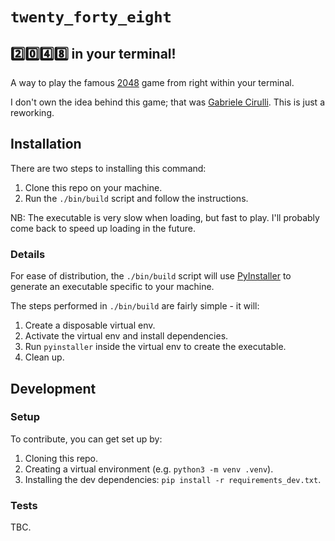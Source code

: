 # `twenty_forty_eight`
## 2️⃣0️⃣4️⃣8️⃣ in your terminal!

A way to play the famous [2048](https://play2048.co/) game from right within your terminal.

I don't own the idea behind this game; that was [Gabriele Cirulli](http://gabrielecirulli.com/). This is just a reworking.

## Installation

There are two steps to installing this command:
  1. Clone this repo on your machine.
  2. Run the `./bin/build` script and follow the instructions.

NB: The executable is very slow when loading, but fast to play. I'll probably come back to speed up loading in the future.

### Details

For ease of distribution, the `./bin/build` script will use [PyInstaller](https://pyinstaller.org/en/stable/) to generate an executable specific to your machine.

The steps performed in `./bin/build` are fairly simple - it will:
  1. Create a disposable virtual env.
  2. Activate the virtual env and install dependencies.
  3. Run `pyinstaller` inside the virtual env to create the executable.
  4. Clean up.

## Development

### Setup

To contribute, you can get set up by:
  1. Cloning this repo.
  2. Creating a virtual environment (e.g. `python3 -m venv .venv`).
  3. Installing the dev dependencies: `pip install -r requirements_dev.txt`.

### Tests

TBC.
